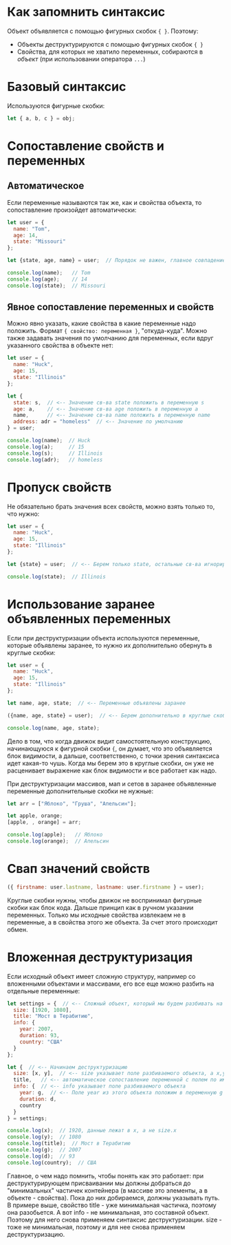 # Как запомнить синтаксис

Объект объявляется с помощью фигурных скобок `{ }`. Поэтому:

* Объекты деструктурируются с помощью фигурных скобок `{ }`
* Свойства, для которых не хватило переменных, собираются в *объект* (при использовании оператора `...`)

# Базовый синтаксис

Используются фигурные скобки:

```javascript
let { a, b, c } = obj;
```

# Сопоставление свойств и переменных

## Автоматическое

Если переменные называются так же, как и свойства объекта, то сопоставление произойдет автоматически:

```javascript
let user = {
  name: "Tom",
  age: 14,
  state: "Missouri"
};

let {state, age, name} = user;  // Порядок не важен, главное совпадение имен

console.log(name);   // Tom
console.log(age);    // 14
console.log(state);  // Missouri
```

## Явное сопоставление переменных и свойств

Можно явно указать, какие свойства в какие переменные надо положить. Формат `{ свойство: переменная }`, "откуда-куда". Можно также задавать значения по умолчанию для переменных, если вдруг указанного свойства в объекте нет:

```javascript
let user = {
  name: "Huck",
  age: 15,
  state: "Illinois"
};

let {
  state: s,  // <-- Значение св-ва state положить в переменную s
  age: a,    // <-- Значение св-ва age положить в переменную a
  name,      // <-- Значение св-ва name положить в переменную name
  address: adr = "homeless"  // <-- Значение по умолчанию
} = user;

console.log(name);  // Huck
console.log(a);     // 15
console.log(s);     // Illinois
console.log(adr);   // homeless
```

# Пропуск свойств

Не обязательно брать значения всех свойств, можно взять только то, что нужно:

```javascript
let user = {
  name: "Huck",
  age: 15,
  state: "Illinois"
};

let {state} = user;  // <-- Берем только state, остальные св-ва игнорируем

console.log(state);  // Illinois
```

# Использование заранее объявленных переменных

Если при деструктуризации объекта используются переменные, которые объявлены заранее, то нужно их дополнительно обернуть в круглые скобки:

```javascript
let user = {
  name: "Huck",
  age: 15,
  state: "Illinois"
};

let name, age, state;  // <-- Переменные объявлены заранее

({name, age, state} = user);  // <-- Берем дополнительно в круглые скобки ()

console.log(name, age, state);
```

Дело в том, что когда движок видит самостоятельную конструкцию, начинающуюся к фигурной скобки `{`, он думает, что это объявляется блок видимости, а дальше, соответственно, с точки зрения синтаксиса идет какая-то чушь. Когда мы берем это в круглые скобки, он уже не расценивает выражение как блок видимости и все работает как надо.

При деструктуризации массивов, мап и сетов в заранее объявленные переменные дополнительные скобки не нужные:

```javascript
let arr = ["Яблоко", "Груша", "Апельсин"];

let apple, orange;
[apple, , orange] = arr;

console.log(apple);   // Яблоко
console.log(orange);  // Апельсин
```

# Свап значений свойств

```javascript
({ firstname: user.lastname, lastname: user.firstname } = user);
```

Круглые скобки нужны, чтобы движок не воспринимал фигурные скобки как блок кода. Дальше принцип как в ручном указании переменных. Только мы исходные свойства извлекаем не в переменные, а в свойства этого же объекта. За счет этого происходит обмен.

# Вложенная деструктуризация

Если исходный объект имеет сложную структуру, например со вложенными объектами и массивами, его все еще можно разбить на отдельные переменные:

```javascript
let settings = {  // <-- Сложный объект, который мы будем разбивать на переменные
  size: [1920, 1080],
  title: "Мост в Терабитию",
  info: {
    year: 2007,
    duration: 93,
    country: "США"
  }
};

let {  // <-- Начинаем деструктуризацию
  size: [x, y],  // <-- size указывает поле разбиваемого объекта, а x,y - куда класть значения
  title,   // <-- автоматическое сопоставление переменной с полем по имени
  info: {  // <-- info указывает поле разбиваемого объекта
    year: g,  // <-- Поле year из этого объекта положим в переменную g
    duration: d,
    country
  }
} = settings;

console.log(x);  // 1920, данные лежат в x, а не size.x
console.log(y);  // 1080
console.log(title);  // Мост в Терабитию
console.log(g);  // 2007
console.log(d);  // 93
console.log(country);  // США
```

Главное, о чем надо помнить, чтобы понять как это работает: при деструктурирующем присваивании мы должны добраться до "минимальных" частичек контейнера (в массиве это элементы, а в объекте - свойства). Пока до них добираемся, должны указывать путь. В примере выше, свойство title - уже минимальная частичка, поэтому она разобьется. А вот info - не минимальная, это составной объект. Поэтому для него снова применяем синтаксис деструктуризации. size - тоже не минимальная, поэтому и для нее снова применяем деструктуризацию.

